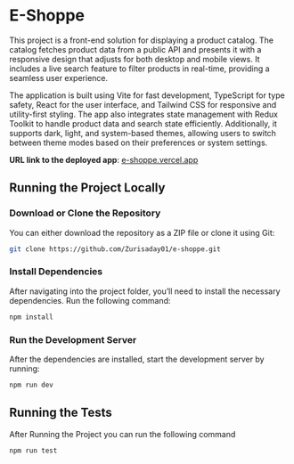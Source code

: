 # E-Shoppe

This project is a front-end solution for displaying a product catalog. The catalog fetches product data from a public API and presents it with a responsive design that adjusts for both desktop and mobile views. It includes a live search feature to filter products in real-time, providing a seamless user experience.

The application is built using Vite for fast development, TypeScript for type safety, React for the user interface, and Tailwind CSS for responsive and utility-first styling. The app also integrates state management with Redux Toolkit to handle product data and search state efficiently. Additionally, it supports dark, light, and system-based themes, allowing users to switch between theme modes based on their preferences or system settings.

**URL link to the deployed app**: [e-shoppe.vercel.app](https://e-shoppe.vercel.app/)

## Running the Project Locally

### Download or Clone the Repository

You can either download the repository as a ZIP file or clone it using Git:

```bash
git clone https://github.com/Zurisaday01/e-shoppe.git
```

### Install Dependencies

After navigating into the project folder, you’ll need to install the necessary dependencies. Run the following command:

```bash
npm install
```

### Run the Development Server

After the dependencies are installed, start the development server by running:

```bash
npm run dev
```

## Running the Tests

After Running the Project you can run the following command

```bash
npm run test
```
